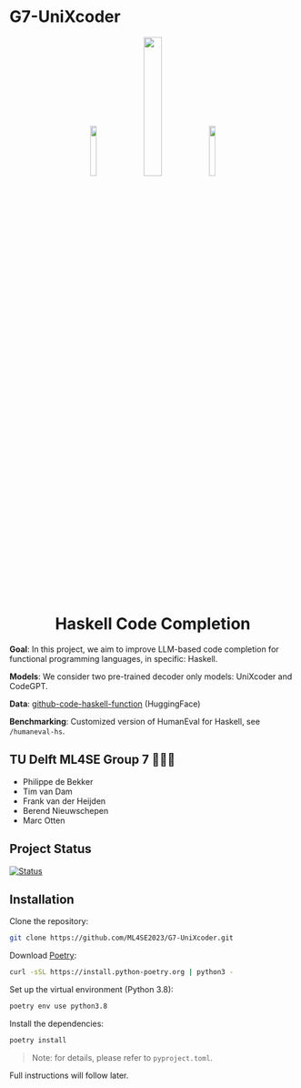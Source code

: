 # G7-UniXcoder

<p align="center">
    <img src='https://img.shields.io/badge/Haskell-5e5086?style=for-the-badge&logo=haskell&logoColor=white' width='15%'>
    <img src='https://github.com/ML4SE2023/G7-UniXcoder/assets/56686692/856cf297-0cca-42be-b85d-a2c59c905eb1' width='25%'>
    <img src='https://img.shields.io/badge/PyTorch-%23EE4C2C.svg?style=for-the-badge&logo=PyTorch&logoColor=white' width='15%'>
</p>

<h1 align="center">
Haskell Code Completion
</h1>

**Goal**: In this project, we aim to improve LLM-based code completion for functional programming languages, in specific: Haskell.

**Models**: We consider two pre-trained decoder only models: UniXcoder and CodeGPT.

**Data**: [github-code-haskell-function](https://huggingface.co/datasets/blastwind/github-code-haskell-function) (HuggingFace)

**Benchmarking**: Customized version of HumanEval for Haskell, see `/humaneval-hs`.


## TU Delft ML4SE Group 7 👨‍👦‍👦
* Philippe de Bekker
* Tim van Dam
* Frank van der Heijden
* Berend Nieuwschepen
* Marc Otten

## Project Status

[![Status](https://img.shields.io/badge/Status-Work_In_Progress-orange)](https://img.shields.io/badge/Status-Work_In_Progress-orange)

## Installation

Clone the repository:

```sh
git clone https://github.com/ML4SE2023/G7-UniXcoder.git
```

Download [Poetry](https://python-poetry.org):

```sh
curl -sSL https://install.python-poetry.org | python3 -
```

Set up the virtual environment (Python 3.8):

```sh
poetry env use python3.8
```

Install the dependencies:

```sh
poetry install
```

> Note: for details, please refer to `pyproject.toml`.

Full instructions will follow later.


